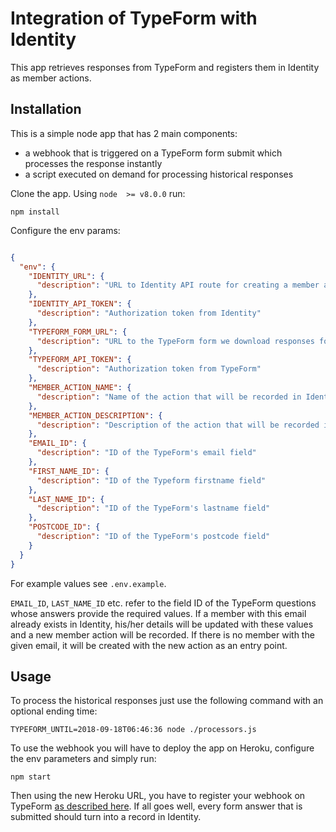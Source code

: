 # Integration of TypeForm with Identity

This app retrieves responses from TypeForm and registers them in Identity as member actions.

## Installation

This is a simple node app that has 2 main components:
 - a webhook that is triggered on a TypeForm form submit which processes the response instantly
 - a script executed on demand for processing historical responses

Clone the app. Using `node  >= v8.0.0` run:

```
npm install
```

Configure the env params:

```json

{
  "env": {
    "IDENTITY_URL": {
      "description": "URL to Identity API route for creating a member action"
    },
    "IDENTITY_API_TOKEN": {
      "description": "Authorization token from Identity"
    },
    "TYPEFORM_FORM_URL": {
      "description": "URL to the TypeForm form we download responses for"
    },
    "TYPEFORM_API_TOKEN": {
      "description": "Authorization token from TypeForm"
    },
    "MEMBER_ACTION_NAME": {
      "description": "Name of the action that will be recorded in Identity"
    },
    "MEMBER_ACTION_DESCRIPTION": {
      "description": "Description of the action that will be recorded in Identity"
    },
    "EMAIL_ID": {
      "description": "ID of the TypeForm's email field"
    },
    "FIRST_NAME_ID": {
      "description": "ID of the Typeform firstname field"
    },
    "LAST_NAME_ID": {
      "description": "ID of the TypeForm's lastname field"
    },
    "POSTCODE_ID": {
      "description": "ID of the TypeForm's postcode field"
    }
  }
}
```

For example values see `.env.example`.

`EMAIL_ID`, `LAST_NAME_ID` etc. refer to the field ID of the TypeForm questions whose answers provide the required values. If a member with this email already exists in Identity, his/her details will be updated with these values and a new member action will be recorded.
If there is no member with the given email, it will be created with the new action as an entry point.

## Usage

To process the historical responses just use the following command with an optional ending time:

```
TYPEFORM_UNTIL=2018-09-18T06:46:36 node ./processors.js
```

To use the webhook you will have to deploy the app on Heroku, configure the env parameters and simply run:

```
npm start
```

Then using the new Heroku URL, you have to register your webhook on TypeForm [as described here](https://developer.typeform.com/webhooks/reference/create-or-update-webhook/).
If all goes well, every form answer that is submitted should turn into a record in Identity.
